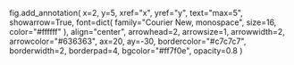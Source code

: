 
fig.add_annotation(
        x=2,
        y=5,
        xref="x",
        yref="y",
        text="max=5",
        showarrow=True,
        font=dict(
            family="Courier New, monospace",
            size=16,
            color="#ffffff"
            ),
        align="center",
        arrowhead=2,
        arrowsize=1,
        arrowwidth=2,
        arrowcolor="#636363",
        ax=20,
        ay=-30,
        bordercolor="#c7c7c7",
        borderwidth=2,
        borderpad=4,
        bgcolor="#ff7f0e",
        opacity=0.8
        )